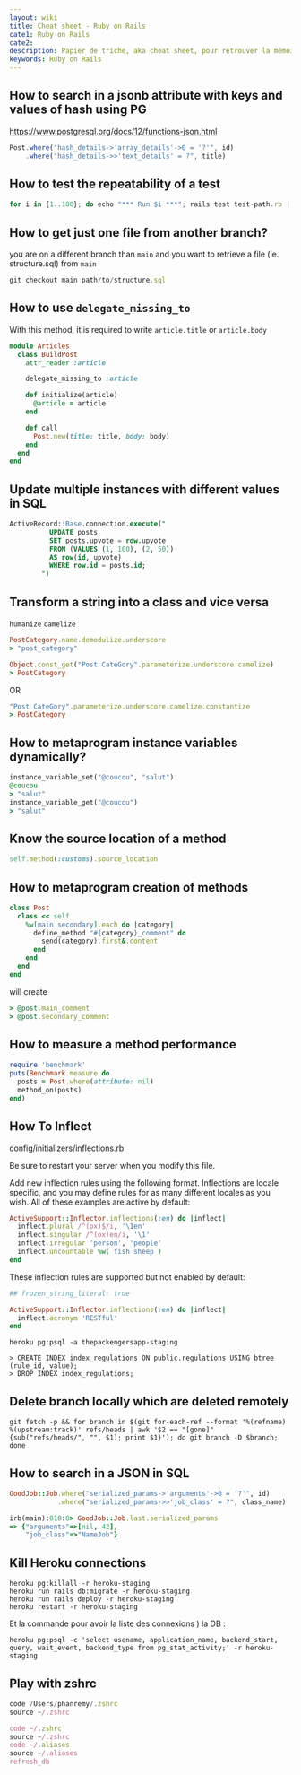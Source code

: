 ```yaml
---
layout: wiki
title: Cheat sheet - Ruby on Rails
cate1: Ruby on Rails
cate2:
description: Papier de triche, aka cheat sheet, pour retrouver la mémoire
keywords: Ruby on Rails
---
```


## How to search in a jsonb attribute with keys and values of hash using PG

https://www.postgresql.org/docs/12/functions-json.html

```jsx
Post.where("hash_details->'array_details'->0 = '?'", id)
    .where("hash_details->>'text_details' = ?", title)
```

## How to test the repeatability of a test

```jsx
for i in {1..100}; do echo "*** Run $i ***"; rails test test-path.rb || break; done;
```

## How to get just one file from another branch?

you are on a different branch than `main` and you want to retrieve a file (ie. structure.sql) from `main`

```jsx
git checkout main path/to/structure.sql
```

## How to use `delegate_missing_to`

With this method, it is required to write `article.title` or `article.body`

```ruby
module Articles
  class BuildPost
    attr_reader :article

    delegate_missing_to :article

    def initialize(article)
      @article = article
    end

    def call
      Post.new(title: title, body: body)
    end
  end
end
```

## Update multiple instances with different values in SQL

```sql
ActiveRecord::Base.connection.execute("
          UPDATE posts
          SET posts.upvote = row.upvote
          FROM (VALUES (1, 100), (2, 50))
          AS row(id, upvote)
          WHERE row.id = posts.id;
        ")
```

## Transform a string into a class and vice versa

`humanize` `camelize`

```ruby
PostCategory.name.demodulize.underscore
> "post_category"
```

```ruby
Object.const_get("Post CateGory".parameterize.underscore.camelize)
> PostCategory
```

OR

```ruby
"Post CateGory".parameterize.underscore.camelize.constantize
> PostCategory
```

## How to metaprogram instance variables dynamically?

```ruby
instance_variable_set("@coucou", "salut")
@coucou
> "salut"
instance_variable_get("@coucou")
> "salut"
```

## Know the source location of a method

```ruby
self.method(:customs).source_location
```

## How to metaprogram creation of methods

```ruby
class Post
  class << self
    %w[main secondary].each do |category|
      define_method "#{category}_comment" do
        send(category).first&.content
      end
    end
  end
end
```

will create

```ruby
> @post.main_comment
> @post.secondary_comment
```

## How to measure a method performance

```ruby
require 'benchmark'
puts(Benchmark.measure do
  posts = Post.where(attribute: nil)
  method_on(posts)
end)
```

## How To Inflect

config/initializers/inflections.rb

Be sure to restart your server when you modify this file.

Add new inflection rules using the following format. Inflections
are locale specific, and you may define rules for as many different
locales as you wish. All of these examples are active by default:

```ruby
ActiveSupport::Inflector.inflections(:en) do |inflect|
  inflect.plural /^(ox)$/i, '\1en'
  inflect.singular /^(ox)en/i, '\1'
  inflect.irregular 'person', 'people'
  inflect.uncountable %w( fish sheep )
end
```

These inflection rules are supported but not enabled by default:

```ruby
## frozen_string_literal: true

ActiveSupport::Inflector.inflections(:en) do |inflect|
  inflect.acronym 'RESTful'
end
```

```arduino
heroku pg:psql -a thepackengersapp-staging

> CREATE INDEX index_regulations ON public.regulations USING btree (rule_id, value);
> DROP INDEX index_regulations;

```

## Delete branch locally which are deleted remotely

```arduino
git fetch -p && for branch in $(git for-each-ref --format '%(refname) %(upstream:track)' refs/heads | awk '$2 == "[gone]" {sub("refs/heads/", "", $1); print $1}'); do git branch -D $branch; done
```

## How to search in a JSON in SQL

```ruby
GoodJob::Job.where("serialized_params->'arguments'->0 = '?'", id)
            .where("serialized_params->>'job_class' = ?", class_name)

irb(main):010:0> GoodJob::Job.last.serialized_params
=> {"arguments"=>[nil, 42],
    "job_class"=>"NameJob"}
```

## Kill Heroku connections

```
heroku pg:killall -r heroku-staging
heroku run rails db:migrate -r heroku-staging
heroku run rails deploy -r heroku-staging
heroku restart -r heroku-staging
```

Et la commande pour avoir la liste des connexions ) la DB :

```
heroku pg:psql -c 'select usename, application_name, backend_start, query, wait_event, backend_type from pg_stat_activity;' -r heroku-staging
```

## Play with zshrc

```jsx
code /Users/phanremy/.zshrc
source ~/.zshrc

code ~/.zshrc
source ~/.zshrc
code ~/.aliases
source ~/.aliases
refresh_db
```
